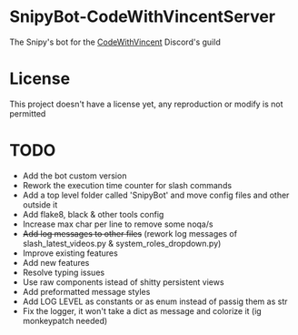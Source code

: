 # SnipyBot-CodeWithVincentServer
The Snipy's bot for the [CodeWithVincent](https://discord.gg/nZDemDzdUr) Discord's guild

# License
This project doesn't have a license yet, any reproduction or modify is not permitted

# TODO
- Add the bot custom version
- Rework the execution time counter for slash commands
- Add a top level folder called 'SnipyBot' and move config files and other outside it
- Add flake8, black & other tools config
- Increase max char per line to remove some noqa/s
- ~~Add log messages to other files~~ (rework log messages of slash_latest_videos.py & system_roles_dropdown.py)
- Improve existing features
- Add new features
- Resolve typing issues
- Use raw components istead of shitty persistent views
- Add preformatted message styles
- Add LOG LEVEL as constants or as enum instead of passig them as str
- Fix the logger, it won't take a dict as message and colorize it (ig monkeypatch needed)
